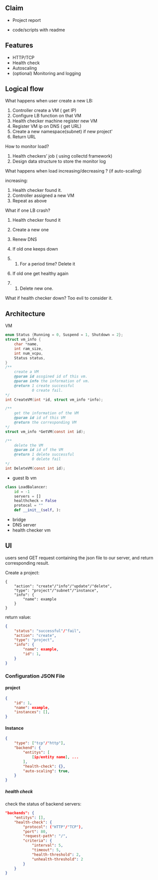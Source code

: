 ## Claim

- Project report

- code/scripts with readme

## Features

- HTTP/TCP
- Health check
- Autoscaling
- (optional) Monitoring and logging

## Logical flow

What happens when user create a new LB:

1. Controller create a VM ( get IP)
2. Configure LB function on that VM
3. Health checker machine register new VM
4. Register VM ip on DNS ( get URL)
5. Create a new namespace(subnet) if new project’
6. Return URL

How to monitor load?

1. Health checkers’ job ( using collectd framework)
2. Design data structure to store the monitor log

What happens when load increasing/decreasing ? (if auto-scaling)

increasing:

1. Health checker found it. 
2. Controller assigned a new VM
3. Repeat as above

What if one LB crash?

1. Health checker found it

2. Create a new one

3. Renew DNS

4. If old one keeps down

5. 1. For a period time? Delete it

6. If old one get healthy again

7. 1. Delete new one.

What if health checker down? Too evil to consider it.

## Architecture

VM

```c
enum Status {Running = 0, Suspend = 1, Shutdown = 2}; 
struct vm_info {
    char *name,
    int ram_size,
    int num_vcpu,
    Status status,
}
/**
    create a VM
    @param id assgined id of this vm.
    @param info the information of vm.
    @return 1 create successful
    		0 create fail.
*/
int CreateVM(int *id, struct vm_info *info);

/**
	get the information of the VM	
	@param id id of this VM
	@return the corresponding VM
*/
struct vm_info *GetVM(const int id);

/**
	delete the VM	
	@param id id of the VM
	@return 1 delete successful
			0 delete fail
*/
int DeleteVM(const int id);
```

- guest lb vm

```python
class LoadBalancer:
	id = -1
    servers = []
    healthcheck = False
    protocal = ""
	def __init__(self, ):
```

- bridge
- DNS server
- health checker vm

## UI

users send GET request containing the json file to our server, and return corresponding result.

Create a project:

```
{
    "action": "create"/"info"/"update"/"delete",
    "type": "project"/"subnet"/"instance",
    "info": {
        "name": example
    }
}
```

return value:

```json
{
    "status": "successful"/"fail",
    "action": "create",
    "type": "project",
    "info": {
        "name": example,
        "id": 1,
    }
}
```

### Configuration JSON File

#### project

```json
{
    "id": 1,
    "name": example,
    "instances": [],
}
```

#### Instance

```json
{
    "type": ["tcp"/"http"],
    "backend": {
        "entitys": [
            [ip/entity name], ...
        ],
        "health-check": {},
        "auto-scaling": true,
    }
}
```

##### health check

check the status of backend servers:

```json
"backends": {
    "entitys": [],
    "health-check": {
        "protocol": ("HTTP"/"TCP"),
        "port": 80,
        "request-path": "/",
        "criteria": {
            "interval": 5,
            "timeout": 5,
            "health-threshold": 2,
            "unhealth-threshold": 2
        }
    }
}
```